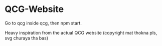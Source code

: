# QCG-Website

Go to qcg inside qcg, then npm start.

Heavy inspiration from the actual QCG website (copyright mat thokna pls, svg churaya tha bas)
